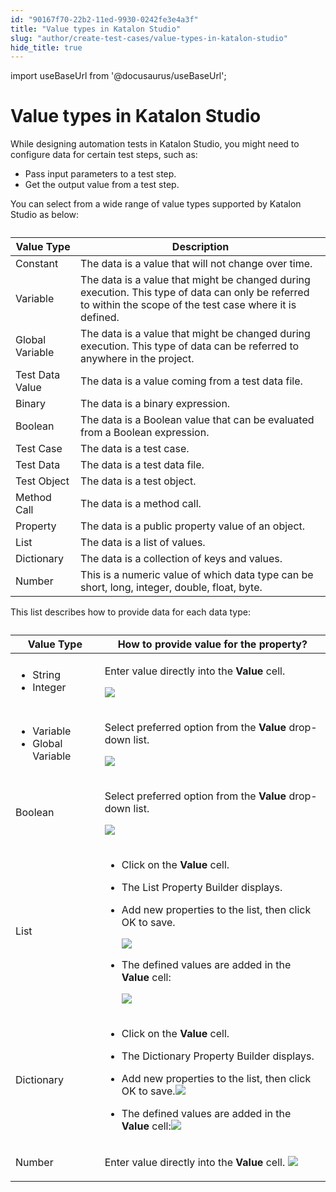```yaml
---
id: "90167f70-22b2-11ed-9930-0242fe3e4a3f"
title: "Value types in Katalon Studio"
slug: "author/create-test-cases/value-types-in-katalon-studio"
hide_title: true
---
```

import useBaseUrl from '@docusaurus/useBaseUrl';


# <a id="id" class="anchor_top_offset"/><a id="ariaid-title1" class="anchor_top_offset"/>Value types in <span xmlns="http://www.w3.org/1999/xhtml" className="ph">Katalon Studio</span> 

<p xmlns="http://www.w3.org/1999/xhtml" className="p">While designing automation tests in <span className="ph">Katalon Studio</span>, you might need to configure data for certain test steps, such as:</p> 
<ul xmlns="http://www.w3.org/1999/xhtml" className="ul"><li className="li">Pass input parameters to a test step.</li><li className="li">Get the output value from a test step.</li></ul> 
<p xmlns="http://www.w3.org/1999/xhtml" className="p">You can select from a wide range of value types supported by <span className="ph">Katalon Studio</span> as below:</p> 
<table xmlns="http://www.w3.org/1999/xhtml" className="table"><caption /><colgroup><col /><col /></colgroup><thead className="thead"><tr className><th className="entry anchor_top_offset" id="id__entry__1">Value Type</th><th className="entry anchor_top_offset" id="id__entry__2">Description</th></tr></thead><tbody className="tbody"><tr className><td className="entry" headers="id__entry__1 id__entry__2 ">Constant</td><td className="entry" headers="id__entry__1 id__entry__2 ">The data is a value that will not change over time.</td></tr><tr className><td className="entry" headers="id__entry__1 id__entry__2 ">Variable</td><td className="entry" headers="id__entry__1 id__entry__2 ">The data is a value that might be changed during execution. This type of data can only be referred to within the scope of the test case where it is defined.</td></tr><tr className><td className="entry" headers="id__entry__1 id__entry__2 ">Global Variable</td><td className="entry" headers="id__entry__1 id__entry__2 ">The data is a value that might be changed during execution. This type of data can be referred to anywhere in the project.</td></tr><tr className><td className="entry" headers="id__entry__1 id__entry__2 ">Test Data Value</td><td className="entry" headers="id__entry__1 id__entry__2 ">The data is a value coming from a test data file.</td></tr><tr className><td className="entry" headers="id__entry__1 id__entry__2 ">Binary</td><td className="entry" headers="id__entry__1 id__entry__2 ">The data is a binary expression.</td></tr><tr className><td className="entry" headers="id__entry__1 id__entry__2 ">Boolean</td><td className="entry" headers="id__entry__1 id__entry__2 ">The data is a Boolean value that can be evaluated from a Boolean expression.</td></tr><tr className><td className="entry" headers="id__entry__1 id__entry__2 ">Test Case</td><td className="entry" headers="id__entry__1 id__entry__2 ">The data is a test case.</td></tr><tr className><td className="entry" headers="id__entry__1 id__entry__2 ">Test Data</td><td className="entry" headers="id__entry__1 id__entry__2 ">The data is a test data file.</td></tr><tr className><td className="entry" headers="id__entry__1 id__entry__2 ">Test Object</td><td className="entry" headers="id__entry__1 id__entry__2 ">The data is a test object.</td></tr><tr className><td className="entry" headers="id__entry__1 id__entry__2 ">Method Call</td><td className="entry" headers="id__entry__1 id__entry__2 ">The data is a method call.</td></tr><tr className><td className="entry" headers="id__entry__1 id__entry__2 ">Property</td><td className="entry" headers="id__entry__1 id__entry__2 ">The data is a public property value of an object.</td></tr><tr className><td className="entry" headers="id__entry__1 id__entry__2 ">List</td><td className="entry" headers="id__entry__1 id__entry__2 ">The data is a list of values.</td></tr><tr className><td className="entry" headers="id__entry__1 id__entry__2 ">Dictionary</td><td className="entry" headers="id__entry__1 id__entry__2 ">The data is a collection of keys and values.</td></tr><tr className><td className="entry" headers="id__entry__1 id__entry__2 ">Number</td><td className="entry" headers="id__entry__1 id__entry__2 ">This is a numeric value of which data type can be short, long, integer, double, float, byte. </td></tr></tbody></table> 
<p xmlns="http://www.w3.org/1999/xhtml" className="p">This list describes how to provide data for each data type:</p> 
<table xmlns="http://www.w3.org/1999/xhtml" className="table"><caption /><colgroup><col /><col /></colgroup><thead className="thead"><tr className><th className="entry anchor_top_offset" id="id__entry__31">Value Type</th><th className="entry anchor_top_offset" id="id__entry__32">How to provide value for the property?</th></tr></thead><tbody className="tbody"><tr className><td className="entry" headers="id__entry__31 id__entry__32 "><ul className="ul"><li className="li">String</li><li className="li">Integer</li></ul></td><td className="entry" headers="id__entry__31 id__entry__32 "><p className="p">Enter value directly into the <strong className="ph b">Value</strong> cell.</p><p className="p"> <img className="image" width={150} src={useBaseUrl("/53a74750-5a3d-11ed-a602-0242cfbc79b5.png")} /></p></td></tr><tr className><td className="entry" headers="id__entry__31 id__entry__32 "><ul className="ul"><li className="li">Variable</li><li className="li">Global Variable</li></ul></td><td className="entry" headers="id__entry__31 id__entry__32 "><p className="p">Select preferred option from the <strong className="ph b">Value</strong> drop-down list.</p><p className="p"><img className="image" width={400} src={useBaseUrl("/9b73b720-5a57-11ed-a602-0242cfbc79b5.png")} /></p></td></tr><tr className><td className="entry" headers="id__entry__31 id__entry__32 ">Boolean</td><td className="entry" headers="id__entry__31 id__entry__32 "><p className="p">Select preferred option from the <strong className="ph b">Value</strong> drop-down list.</p><p className="p"> <img className="image" width={200} src={useBaseUrl("/ac4596a0-5a3d-11ed-a602-0242cfbc79b5.png")} /></p></td></tr><tr className><td className="entry" headers="id__entry__31 id__entry__32 ">List</td><td className="entry" headers="id__entry__31 id__entry__32 "><ul className="ul"><li className="li">Click on the <strong className="ph b">Value</strong> cell.</li><li className="li"><p className="p">The <span className="ph uicontrol">List Property Builder</span> displays.</p></li><li className="li"><p className="p">Add new properties to the list, then click <span className="ph uicontrol">OK</span> to save.</p><p className="p"> <img className="image" width={400} src={useBaseUrl("/9b9663b0-5a3e-11ed-a602-0242cfbc79b5.png")} /></p></li><li className="li"><p className="p">The defined values are added in the <strong className="ph b">Value</strong> cell:</p><p className="p"> <img className="image" width={400} src={useBaseUrl("/dc994da0-5a3e-11ed-a602-0242cfbc79b5.png")} /></p></li></ul></td></tr><tr className><td className="entry" headers="id__entry__31 id__entry__32 ">Dictionary</td><td className="entry" headers="id__entry__31 id__entry__32 "><ul className="ul"><li className="li">Click on the <strong className="ph b">Value</strong> cell.</li><li className="li"><p className="p">The <span className="ph uicontrol">Dictionary Property Builder</span> displays.</p></li><li className="li"><p className="p">Add new properties to the list, then click <span className="ph uicontrol">OK</span> to save.<img className="image" width={400} src={useBaseUrl("/8ff99920-5a4b-11ed-a602-0242cfbc79b5.png")} /></p></li><li className="li">The defined values are added in the <strong className="ph b">Value</strong> cell:<img className="image" width={400} src={useBaseUrl("/cba9bfe0-5a4b-11ed-a602-0242cfbc79b5.png")} /></li></ul></td></tr><tr className><td className="entry" headers="id__entry__31 id__entry__32 ">Number</td><td className="entry" headers="id__entry__31 id__entry__32 "><p className="p">Enter value directly into the <strong className="ph b">Value</strong> cell. <img className="image" width={150} src={useBaseUrl("/63460930-a09c-11ed-998d-0242cfbc79b5.png")} /></p></td></tr></tbody></table> 
